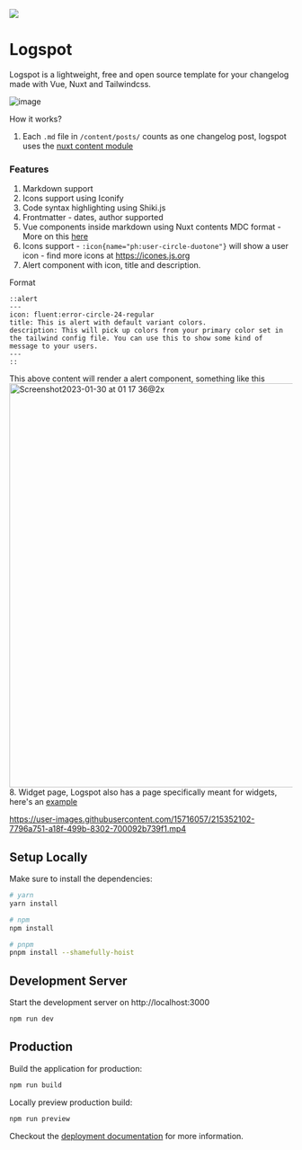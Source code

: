[<img src="https://essentials.supersaas.dev/supersaas-banner.png">](http://supersaas.dev?ref=github-logspot)

# Logspot

Logspot is a lightweight, free and open source template for your changelog made with Vue, Nuxt and Tailwindcss. 

![image](https://user-images.githubusercontent.com/15716057/215351682-9f1032a5-7b71-4e5c-be22-951df57198d4.png)

How it works?

1. Each `.md` file in `/content/posts/` counts as one changelog post, logspot uses the [nuxt content module](https://content.nuxtjs.org/)

### Features
1. Markdown support
2. Icons support using Iconify
3. Code syntax highlighting using Shiki.js
4. Frontmatter - dates, author supported
5. Vue components inside markdown using Nuxt contents MDC format - More on this [here](https://content.nuxtjs.org/guide/writing/mdc)
6. Icons support - `:icon{name="ph:user-circle-duotone"}` will show a user icon - find more icons at https://icones.js.org
7. Alert component with icon, title and description.

Format
```
::alert
---
icon: fluent:error-circle-24-regular
title: This is alert with default variant colors.
description: This will pick up colors from your primary color set in the tailwind config file. You can use this to show some kind of message to your users.
---
::
```
This above content will render a alert component, something like this
<img width="719" alt="Screenshot2023-01-30 at 01 17 36@2x" src="https://user-images.githubusercontent.com/15716057/215352019-66f4fb5f-1c2b-4ea0-a596-671aa9a99b51.png">
8. Widget page, Logspot also has a page specifically meant for widgets, here's an [example](https://logspot.vercel.app/test)


https://user-images.githubusercontent.com/15716057/215352102-7796a751-a18f-499b-8302-700092b739f1.mp4



## Setup Locally

Make sure to install the dependencies:

```bash
# yarn
yarn install

# npm
npm install

# pnpm
pnpm install --shamefully-hoist
```

## Development Server

Start the development server on http://localhost:3000

```bash
npm run dev
```

## Production

Build the application for production:

```bash
npm run build
```

Locally preview production build:

```bash
npm run preview
```

Checkout the [deployment documentation](https://v3.nuxtjs.org/guide/deploy/presets) for more information.
